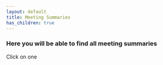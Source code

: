 ```yaml
---
layout: default
title: Meeting Summaries
has_children: true
---
```


### Here you will be able to find all meeting summaries

Click on one
